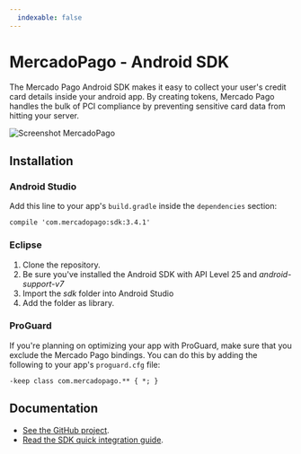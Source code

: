 ```yaml
---
  indexable: false
---
```

# MercadoPago - Android SDK

The Mercado Pago Android SDK makes it easy to collect your user's credit card details inside your android app. By creating tokens, Mercado Pago handles the bulk of PCI compliance by preventing sensitive card data from hitting your server.

![Screenshot MercadoPago](sdk/android.png)

## Installation

### Android Studio

Add this line to your app's `build.gradle` inside the `dependencies` section:

    compile 'com.mercadopago:sdk:3.4.1'

### Eclipse

1. Clone the repository.
2. Be sure you've installed the Android SDK with API Level 25 and _android-support-v7_
3. Import the _sdk_ folder into Android Studio
4. Add the folder as library.

### ProGuard

If you're planning on optimizing your app with ProGuard, make sure that you exclude the Mercado Pago bindings. You can do this by adding the following to your app's `proguard.cfg` file:

    -keep class com.mercadopago.** { *; }

## Documentation

+ [See the GitHub project](https://github.com/mercadopago/px-android).
+ [Read the SDK quick integration guide](https://www.mercadopago[FAKER][URL][DOMAIN]/developers/en/guides/online-payments/mobile-checkout/introduction).
